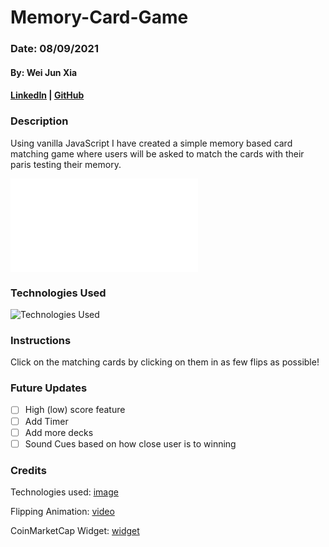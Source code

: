 # Memory-Card-Game
### Date: 08/09/2021
#### By: Wei Jun Xia

#### [LinkedIn](https://www.linkedin.com/in/w3i/) | [GitHub](https://github.com/weijunxia)

### **Description**
Using vanilla JavaScript I have created a simple memory based card matching game where users will be asked to match the cards with their paris testing their memory.

![Live Site](CRYPTOFLIPR.surge.sh)

### **Technologies Used**
![Technologies Used](https://i.imgur.com/EjvZJ3F.png)

### **Instructions**
Click on the matching cards by clicking on them in as few flips as possible!


### **Future Updates**
- [ ] High (low) score feature
- [ ] Add Timer
- [ ] Add more decks
- [ ] Sound Cues based on how close user is to winning

### **Credits**
Technologies used: [image](https://github.com/mlackey9601/Tic-Tac-Toe/blob/main/README.md) 

Flipping Animation: [video](https://www.youtube.com/watch?v=ZniVgo8U7ek)

CoinMarketCap Widget: [widget](https://coinmarketcap.com/widget/price-marquee/)